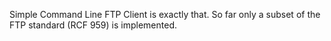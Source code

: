 Simple Command Line FTP Client is exactly that. So far only a subset of the FTP standard (RCF 959) is implemented.